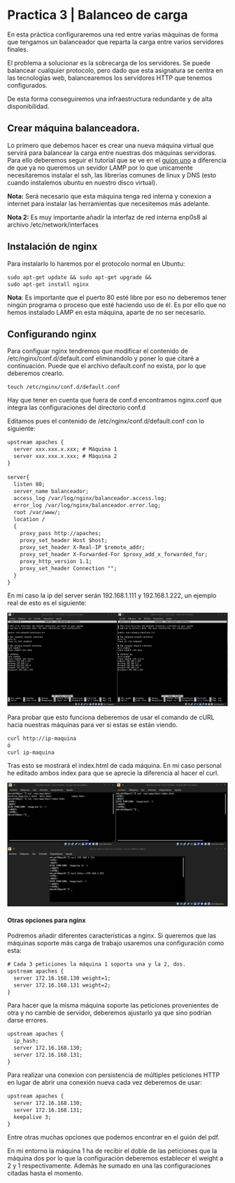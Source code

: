 # Practica 3 | Balanceo de carga
En esta práctica configuraremos una red entre varias máquinas de forma que
tengamos un balanceador que reparta la carga entre varios servidores finales.

El problema a solucionar es la sobrecarga de los servidores. Se puede balancear
cualquier protocolo, pero dado que esta asignatura se centra en las tecnologías web,
balancearemos los servidores HTTP que tenemos configurados.

De esta forma conseguiremos una infraestructura redundante y de alta disponibilidad.

## Crear máquina balanceadora.
Lo primero que debemos hacer es crear una nueva máquina virtual que servirá
para balancear la carga entre nuestras dos máquinas servidoras. Para ello
deberemos seguir el tutorial que se ve en el [guion uno](https://github.com/mikel00per/SWAP/tree/master/Practica%201)
a diferencia de que ya no queremos un sevidor LAMP por lo que unicamente necesitaremos
instalar el ssh, las librerias comunes de linux y DNS (esto cuando instalemos
ubuntu en nuestro disco virtual).

**Nota:** Será necesario que esta máquina tenga red interna y conexion a internet
para instalar las herramientas que necesitemos más adelante.

**Nota 2:** Es muy importante añadir la interfaz de red interna enp0s8 al archivo
/etc/network/interfaces

## Instalación de nginx
Para instalarlo lo haremos por el protocolo normal en Ubuntu:

    sudo apt-get update && sudo apt-get upgrade &&
    sudo apt-get install nginx

**Nota**: Es importante que el puerto 80 esté libre por eso no deberemos tener
ningún programa o proceso que esté haciendo uso de él. Es por ello que no hemos
instalado LAMP en esta máquina, aparte de no ser necesario.

## Configurando nginx
Para configuar nginx tendremos que modificar el contenido de /etc/nginx/conf.d/default.conf
eliminandolo y poner lo que citaré a continuación. Puede que el archivo default.conf
no exista, por lo que deberemos crearlo.

    touch /etc/nginx/conf.d/default.conf

Hay que tener en cuenta que fuera de conf.d encontramos nginx.conf que integra las
configuraciones del directorio conf.d

Editamos pues el contenido de /etc/nginx/conf.d/default.conf con lo siguiente:

    upstream apaches {
      server xxx.xxx.x.xxx; # Máquina 1
      server xxx.xxx.x.xxx; # Máquina 2
    }

    server{
      listen 80;
      server_name balanceador;
      access_log /var/log/nginx/balanceador.access.log;
      error_log /var/log/nginx/balanceador.error.log;
      root /var/www/;
      location /
      {
        proxy_pass http://apaches;
        proxy_set_header Host $host;
        proxy_set_header X-Real-IP $remote_addr;
        proxy_set_header X-Forwarded-For $proxy_add_x_forwarded_for;
        proxy_http_version 1.1;
        proxy_set_header Connection "";
      }
    }

En mi caso la ip del server serán 192.168.1.111 y 192.168.1.222, un ejemplo real
de esto es el siguiente:

![curl](https://github.com/mikel00per/SWAP/blob/master/Practica%201/interfacespng.png)

Para probar que esto funciona deberemos de usar el comando de cURL hacia nuestras
máquinas para ver si estas se están viendo.

    curl http://ip-maquina
    ó
    curl ip-maquina

Tras esto se mostrará el index.html de cada máquina. En mi caso personal he editado
ambos index para que se aprecie la diferencia al hacer el curl.

![cURL-nexinx](https://github.com/mikel00per/SWAP/blob/master/Practica%203/cURL-neginx.png)

#### Otras opciones para nginx
Podremos añadir diferentes características a nginx. Si queremos que las máquinas
soporte más carga de trabajo usaremos una configuración como esta:

    # Cada 3 peticiones la máquina 1 soporta una y la 2, dos.
    upstream apaches {
      server 172.16.168.130 weight=1;
      server 172.16.168.131 weight=2;
    }

Para hacer que la misma máquina soporte las peticiones provenientes de otra y
no cambie de servidor, deberemos ajustarlo ya que sino podrían darse errores.

    upstream apaches {
      ip_hash;
      server 172.16.168.130;
      server 172.16.168.131;
    }

Para realizar una conexion con persistencia de múltiples peticiones HTTP en lugar
de abrir una conexión nueva cada vez deberemos de usar:

    upstream apaches {
      server 172.16.168.130;
      server 172.16.168.131;
      keepalive 3;
    }

Entre otras muchas opciones que podemos encontrar en el guión del pdf.

En mi entorno la máquina 1 ha de recibir el doble de las peticiones que la
máquina dos por lo que la configuración deberemos establecer el weight a 2 y 1
respectivamente. Además he sumado en una las configuraciones citadas hasta el
momento. 
